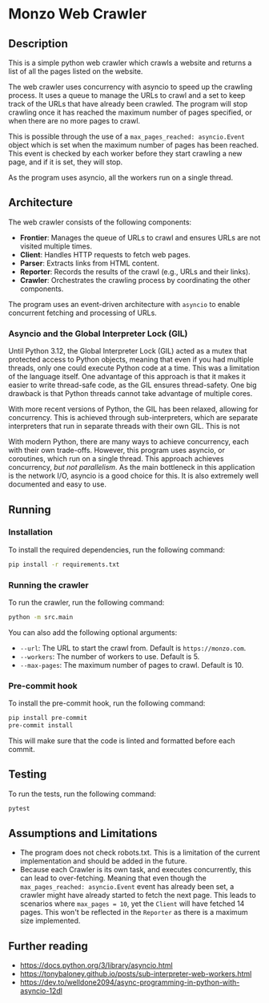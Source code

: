 # Monzo Web Crawler

## Description

This is a simple python web crawler which crawls a website and returns a list of all the pages listed on the website.

The web crawler uses concurrency with asyncio to speed up the crawling process. It uses a queue to manage the URLs to
crawl and a set to keep track of the URLs that have already been crawled. The program will stop crawling once it has
reached the maximum number of pages specified, or when there are no more pages to crawl.

This is possible through the use of a `max_pages_reached: asyncio.Event` object which is set when the maximum number of
pages has been reached. This event is checked by each worker before they start crawling a new page, and if it is set,
they will stop.

As the program uses asyncio, all the workers run on a single thread.

## Architecture

The web crawler consists of the following components:

- **Frontier**: Manages the queue of URLs to crawl and ensures URLs are not visited multiple times.
- **Client**: Handles HTTP requests to fetch web pages.
- **Parser**: Extracts links from HTML content.
- **Reporter**: Records the results of the crawl (e.g., URLs and their links).
- **Crawler**: Orchestrates the crawling process by coordinating the other components.

The program uses an event-driven architecture with `asyncio` to enable concurrent fetching and processing of URLs.

### Asyncio and the Global Interpreter Lock (GIL)

Until Python 3.12, the Global Interpreter Lock (GIL) acted as a mutex that protected access to Python objects, meaning
that even if you had multiple threads, only one could execute Python code at a time. This was a limitation of the
language itself. One advantage of this approach is that it makes it easier to write thread-safe code, as the GIL ensures
thread-safety. One big drawback is that Python threads cannot take advantage of multiple cores.

With more recent versions of Python, the GIL has been relaxed, allowing for concurrency. This is achieved through
sub-interpreters, which are separate interpreters that run in separate threads with their own GIL. This is not

With modern Python, there are many ways to achieve concurrency, each with their own trade-offs. However, this program
uses asyncio, or coroutines, which run on a single thread. This approach achieves concurrency, _but not parallelism_. As
the main bottleneck in this application is the network I/O, asyncio is a good choice for this. It is also extremely well
documented and easy to use.

## Running

### Installation

To install the required dependencies, run the following command:

```bash
pip install -r requirements.txt
```

### Running the crawler

To run the crawler, run the following command:

```bash
python -m src.main
```

You can also add the following optional arguments:

- `--url`: The URL to start the crawl from. Default is `https://monzo.com`.
- `--workers`: The number of workers to use. Default is 5.
- `--max-pages`: The maximum number of pages to crawl. Default is 10.

### Pre-commit hook

To install the pre-commit hook, run the following command:

```bash
pip install pre-commit
pre-commit install
```

This will make sure that the code is linted and formatted before each commit.

## Testing

To run the tests, run the following command:

```bash
pytest
```

## Assumptions and Limitations

- The program does not check robots.txt. This is a limitation of the current implementation and should be added in the
  future.
- Because each Crawler is its own task, and executes concurrently, this can lead to over-fetching. Meaning that even
  though the `max_pages_reached: asyncio.Event` event has already been set, a crawler might have already started to
  fetch the next page. This leads to scenarios where `max_pages = 10`, yet the `Client` will have fetched 14 pages. This
  won't be reflected in the `Reporter` as there is a maximum size implemented.

## Further reading

- https://docs.python.org/3/library/asyncio.html
- https://tonybaloney.github.io/posts/sub-interpreter-web-workers.html
- https://dev.to/welldone2094/async-programming-in-python-with-asyncio-12dl
